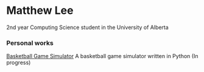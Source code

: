# Matthew Lee
2nd year Computing Science student in the University of Alberta

### Personal works
[Basketball Game Simulator](https://github.com/ShiroFeza23/BasketballGameSim)
A basketball game simulator written in Python (In progress)
